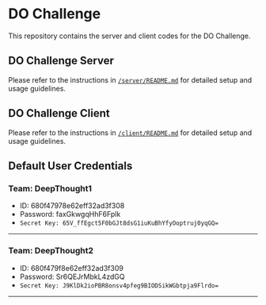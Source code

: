 # DO Challenge

This repository contains the server and client codes for the DO Challenge.


## DO Challenge Server

Please refer to the instructions in [`/server/README.md`](./server/README.md) for detailed setup and usage guidelines.

## DO Challenge Client

Please refer to the instructions in [`/client/README.md`](./client/README.md) for detailed setup and usage guidelines.


## Default User Credentials

### Team: DeepThought1

- ID: 680f47978e62eff32ad3f308
- Password: faxGkwgqHhF6Fplk
- `Secret Key: 65V_ffEgct5F0bGJt8dsG1iuKuBhYfyOoptruj0yqGQ=`

---

### Team: DeepThought2
- ID: 680f479f8e62eff32ad3f309
- Password: Sr6QEJrMbkL4zdGQ
- `Secret Key: J9KlDk2ioPBR8onsv4pfeg9BIODSikWGbtpja9Flrdo=`

---